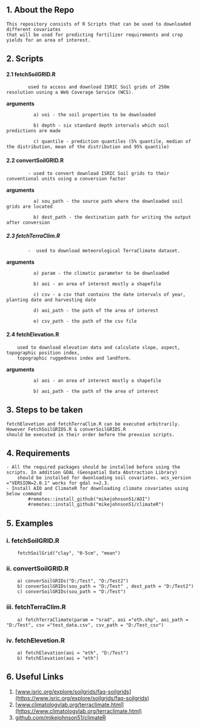 ## 1. About the Repo

    This repository consists of R Scripts that can be used to downloaded different covariates 
    that will be used for predicting fertilizer requirements and crop yields for an area of interest.
      
## 2. Scripts
      
#### 2.1 fetchSoilGRID.R
        
            used to access and download ISRIC Soil grids of 250m resolution usning a Web Coverage Service (WCS).
**arguments** 
              
              a) voi - the soil properties to be downloaded
               
              b) depth - six standard depth intervals which soil predictions are made
              
              c) quantile - prediction quantiles (5% quantile, median of the distribution, mean of the distribution and 95% quantile)
              
              
#### 2.2 convertSoilGRID.R
        
            - used to convert download ISRIC Soil grids to their conventional units using a conversion factor

**arguments**
              
              a) sou_path - the source path where the downloaded soil grids are located
               
              b) dest_path - the destination path for writing the output after conversion
              
##### 2.3 fetchTerraClim.R
        
            -  used to download meteorological TerraClimate dataset.

**arguments**
              
              a) param - the climatic parameter to be downloaded
              
              b) aoi - an area of interest mostly a shapefile
              
              c) csv - a csv that contains the date intervals of year, planting date and harvesting date
              
              d) aoi_path - the path of the area of interest
              
              e) csv_path - the path of the csv file
              
#### 2.4 fetchElevation.R
        
        used to download elevation data and calculate slope, aspect, topographic position index, 
        topographic ruggedness index and landform.

**arguments** 
              
              a) aoi - an area of interest mostly a shapefile
              
              b) aoi_path - the path of the area of interest
              
## 3. Steps to be taken

    fetchElevetion and fetchTerraClim.R can be executed arbitrarily. However FetchSoilGRIDS.R & converSoilGRIDS.R 
    should be executed in their order before the prevoius scripts. 

## 4. Requirements

    - All the required packages should be installed before using the scripts. In addition GDAL (Geospatial Data Abstraction Library) 
        should be installed for dwonloading soil covariates. wcs_version ="VERSION=2.0.1" works for gdal >=2.3.
    - Install AIO and ClimateR for downloading climate covariates using below command 
            #remotes::install_github("mikejohnson51/AOI") 
            #remotes::install_github("mikejohnson51/climateR")

## 5. Examples
### i. fetchSoilGRID.R
    
        fetchSoilGrid("clay", "0-5cm", "mean")
### ii. convertSoilGRID.R
    
        a) converSoilGRIDs("D:/Test", "D:/Test2")
        b) converSoilGRIDs(sou_path = "D:/Test" , dest_path = "D:/Test2")
        c) converSoilGRIDs(sou_path = "D:/Test")
        
### iii. fetchTerraClim.R
        
        a) fetchTerraClimate(param = "srad", aoi ="eth.shp", aoi_path = "D:/Test", csv ="test_data.csv", csv_path = "D:/Test_csv")
        
### iv. fetchElevetion.R
        
        a) fetchElevation(aoi = "eth", "D:/Test")
        b) fetchElevation(aoi = "eth")

## 6. Useful Links

1. [www.isric.org/explore/soilgrids/faq-soilgrids](https://www.isric.org/explore/soilgrids/faq-soilgrids)
2. [www.climatologylab.org/terraclimate.html](https://www.climatologylab.org/terraclimate.html)
3. [github.com/mikejohnson51/climateR](https://github.com/mikejohnson51/climateR)
